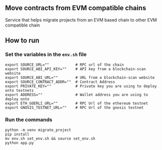## Move contracts from EVM compatible chains
Service that helps migrate projects from an EVM based chain to other EVM compatible chain

## How to run
### Set the variables in the `env.sh` file
```
export SOURCE_URL=""            # RPC url of the chain
export SOURCE_ABI_API_KEY=""    # API key from a blockchain-scan website
export SOURCE_ABI_URL=""        # URL from a blockchain-scan website
export SOURCE_CONTRACT_ADDR=""  # Contract Address
export PRIVATE_KEY=""           # Private key you are using to deploy onto testnets
export ADDRESS=""               # Wallet address you are using to deploy onto
export ETH_GOERLI_URL=""        # RPC Url of the ethereum testnet
export GNOSIS_TESTNET_URL=""    # RPC Url of the gnosis testnet
```
### Run the commands
```
python -m venv migrate_project
pip install
mv env.sh set_env.sh && source set_env.sh
python app.py
```
